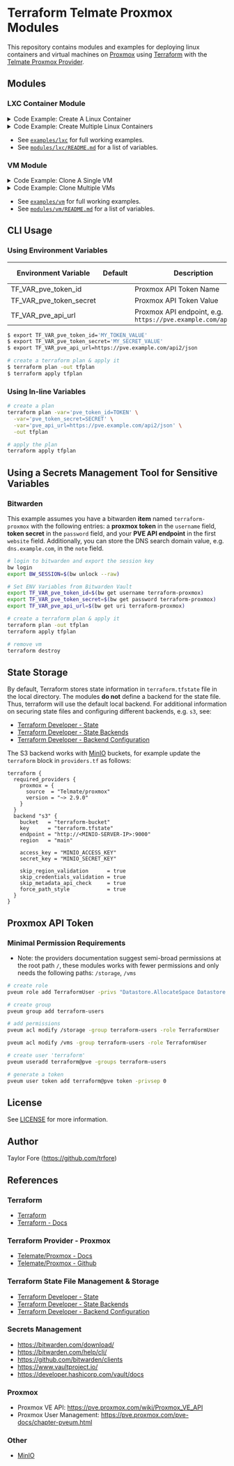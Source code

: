 # Terraform Telmate Proxmox Modules

This repository contains modules and examples for deploying linux containers and virtual machines on [Proxmox](https://www.proxmox.com/)
using [Terraform](https://terraform.io) with the [Telmate Proxmox Provider](https://github.com/Telmate/terraform-provider-proxmox).

## Modules

### LXC Container Module

<details>
  <summary>Code Example: Create A Linux Container</summary>

```HCL
module "single_lxc" {
  source = "github.com/trfore/terraform-telmate-proxmox/modules//lxc"

  node                = "pve"
  lxc_id              = 100
  lxc_name            = "lxc-example"
  description         = "terraform provisioned on ${timestamp()}"
  os_template         = "local:vztmpl/ubuntu-20.04-standard_20.04-1_amd64.tar.gz"
  os_type             = "ubuntu"
  user_ssh_key_public = "~/.ssh/id_ed25519.pub"
  vlan_tag            = "1"
  ipv4_address        = "192.168.1.100/24"
  ipv4_gateway        = "192.168.1.1"
}
```

</details>

<details>
  <summary>Code Example: Create Multiple Linux Containers</summary>

```HCL
module "multiple_lxc" {
  source = "github.com/trfore/terraform-telmate-proxmox/modules//lxc"

  for_each = tomap({
    "lxc-example-01" = {
      id = 101
    },
    "lxc-example-02" = {
      id = 102
    },
  })

  node                = "pve"
  lxc_id              = each.value.id
  lxc_name            = each.key
  os_template         = "local:vztmpl/ubuntu-20.04-standard_20.04-1_amd64.tar.gz"
  os_type             = "ubuntu"
  user_ssh_key_public = "~/.ssh/id_ed25519.pub"
}
```

</details>

- See [`examples/lxc`](./examples/lxc/main.tf) for full working examples.
- See [`modules/lxc/README.md`](./modules/lxc/README.md#inputs) for a list of variables.

### VM Module

<details>
  <summary>Code Example: Clone A Single VM</summary>

```HCL
module "single_vm" {
  source = "github.com/trfore/terraform-telmate-proxmox/modules//vm"

  node          = "pve"
  vm_id         = 100
  vm_name       = "vm-example"
  template_name = "ubuntu20"
  ci_ssh_key    = "~/.ssh/id_ed25519.pub"
}
```

</details>

<details>
  <summary>Code Example: Clone Multiple VMs</summary>

```HCL
module "multiple_vm" {
  source = "github.com/trfore/terraform-telmate-proxmox/modules//vm"

  for_each = tomap({
    "vm-multiple-01" = {
      id       = 101
      template = "debian10"
    },
    "vm-multiple-02" = {
      id       = 102
      template = "ubuntu20"
    },
  })

  node          = "pve"
  vm_id         = each.value.id
  vm_name       = each.key
  template_name = each.value.template
  ci_ssh_key    = "~/.ssh/id_ed25519.pub"
}
```

</details>

- See [`examples/vm`](./examples/vm/main.tf) for full working examples.
- See [`modules/vm/README.md`](./modules/vm/README.md#inputs) for a list of variables.

## CLI Usage

### Using Environment Variables

| Environment Variable    | Default | Description                                                    | Required | In-line Equivalent |
| ----------------------- | ------- | -------------------------------------------------------------- | -------- | ------------------ |
| TF_VAR_pve_token_id     |         | Proxmox API Token Name                                         | Yes      | `pve_token_id`     |
| TF_VAR_pve_token_secret |         | Proxmox API Token Value                                        | Yes      | `pve_token_secret` |
| TF_VAR_pve_api_url      |         | Proxmox API endpoint, e.g. `https://pve.example.com/api2/json` | Yes      | `pve_api_url`      |

```bash
$ export TF_VAR_pve_token_id='MY_TOKEN_VALUE'
$ export TF_VAR_pve_token_secret='MY_SECRET_VALUE'
$ export TF_VAR_pve_api_url=https://pve.example.com/api2/json

# create a terraform plan & apply it
$ terraform plan -out tfplan
$ terraform apply tfplan
```

### Using In-line Variables

```sh
# create a plan
terraform plan -var='pve_token_id=TOKEN' \
  -var='pve_token_secret=SECRET' \
  -var='pve_api_url=https://pve.example.com/api2/json' \
  -out tfplan

# apply the plan
terraform apply tfplan
```

## Using a Secrets Management Tool for Sensitive Variables

### Bitwarden

This example assumes you have a bitwarden **item** named `terraform-proxmox` with the following entries: a **proxmox
token** in the `username` field, **token secret** in the `password` field, and your **PVE API endpoint** in the first
`website` field. Additionally, you can store the DNS search domain value, e.g. `dns.example.com`, in the `note` field.

```sh
# login to bitwarden and export the session key
bw login
export BW_SESSION=$(bw unlock --raw)

# Set ENV Variables from Bitwarden Vault
export TF_VAR_pve_token_id=$(bw get username terraform-proxmox)
export TF_VAR_pve_token_secret=$(bw get password terraform-proxmox)
export TF_VAR_pve_api_url=$(bw get uri terraform-proxmox)

# create a terraform plan & apply it
terraform plan -out tfplan
terraform apply tfplan

# remove vm
terraform destroy
```

## State Storage

By default, Terraform stores state information in `terraform.tfstate` file in the local directory.
The modules **do not** define a backend for the state file. Thus, terraform will use the default local
backend. For additional information on securing state files and configuring different backends, e.g. `s3`, see:

- [Terraform Developer - State]
- [Terraform Developer - State Backends]
- [Terraform Developer - Backend Configuration]

The S3 backend works with [MinIO] buckets, for example update the `terraform` block in `providers.tf` as follows:

```HCL
terraform {
  required_providers {
    proxmox = {
      source  = "Telmate/proxmox"
      version = "~> 2.9.0"
    }
  }
  backend "s3" {
    bucket   = "terraform-bucket"
    key      = "terraform.tfstate"
    endpoint = "http://<MINIO-SERVER-IP>:9000"
    region   = "main"

    access_key = "MINIO_ACCESS_KEY"
    secret_key = "MINIO_SECRET_KEY"

    skip_region_validation      = true
    skip_credentials_validation = true
    skip_metadata_api_check     = true
    force_path_style            = true
  }
}
```

## Proxmox API Token

### Minimal Permission Requirements

- Note: the providers documentation suggest semi-broad permissions at the root path `/`, these modules works with fewer
  permissions and only needs the following paths: `/storage`, `/vms`

```bash
# create role
pveum role add TerraformUser -privs "Datastore.AllocateSpace Datastore.Audit VM.Allocate VM.Audit VM.Clone VM.Config.CDROM VM.Config.CPU VM.Config.Cloudinit VM.Config.Disk VM.Config.HWType VM.Config.Memory VM.Config.Network VM.Config.Options VM.Monitor VM.PowerMgmt"

# create group
pveum group add terraform-users

# add permissions
pveum acl modify /storage -group terraform-users -role TerraformUser

pveum acl modify /vms -group terraform-users -role TerraformUser

# create user 'terraform'
pveum useradd terraform@pve -groups terraform-users

# generate a token
pveum user token add terraform@pve token -privsep 0
```

## License

See [LICENSE](LICENSE) for more information.

## Author

Taylor Fore (<https://github.com/trfore>)

## References

### Terraform

- [Terraform]
- [Terraform - Docs]

### Terraform Provider - Proxmox

- [Telemate/Proxmox - Docs]
- [Telemate/Proxmox - Github]

### Terraform State File Management & Storage

- [Terraform Developer - State]
- [Terraform Developer - State Backends]
- [Terraform Developer - Backend Configuration]

### Secrets Management

- https://bitwarden.com/download/
- https://bitwarden.com/help/cli/
- https://github.com/bitwarden/clients
- https://www.vaultproject.io/
- https://developer.hashicorp.com/vault/docs

### Proxmox

- Proxmox VE API: https://pve.proxmox.com/wiki/Proxmox_VE_API
- Proxmox User Management: https://pve.proxmox.com/pve-docs/chapter-pveum.html

### Other

- [MinIO]

[Terraform]: https://www.terraform.io/
[Terraform - Docs]: https://developer.hashicorp.com/terraform
[Terraform Developer - State]: https://developer.hashicorp.com/terraform/language/state
[Terraform Developer - State Backends]: https://developer.hashicorp.com/terraform/language/state/backends
[Terraform Developer - Backend Configuration]: https://developer.hashicorp.com/terraform/language/settings/backends/configuration#available-backends
[Telemate/Proxmox - Docs]: https://registry.terraform.io/providers/Telmate/proxmox/latest/docs
[Telemate/Proxmox - Github]: https://github.com/Telmate/terraform-provider-proxmox
[MinIO]: https://min.io/
